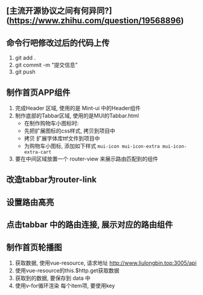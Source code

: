 ## [主流开源协议之间有何异同?] (https://www.zhihu.com/question/19568896)

## 命令行吧修改过后的代码上传

1. git add .
2. git commit -m "提交信息"
3. git push 

## 制作首页APP组件

1. 完成Header 区域, 使用的是 Mint-ui 中的Header组件
2. 制作底部的Tabbar区域, 使用的是MUI的Tabbar.html
    + 在制作购物车小图标时:
    + 先把扩展图标的css样式, 拷贝到项目中
    + 拷贝 扩展字体库ttf文件到项目中
    + 为购物车小图标, 添加如下样式 `mui-icon mui-icon-extra mui-icon-extra-cart`
3. 要在中间区域放置一个 router-view 来展示路由匹配到的组件

## 改造tabbar为router-link

## 设置路由高亮

## 点击tabbar 中的路由连接, 展示对应的路由组件

## 制作首页轮播图

1. 获取数据, 使用vue-resource, 请求地址 http://www.liulongbin.top:3005/api
2. 使用vue-resource的this.$http.get获取数据
3. 获取到的数据, 要保存到 data 中
4. 使用v-for循环渲染 每个item项, 要使用key
